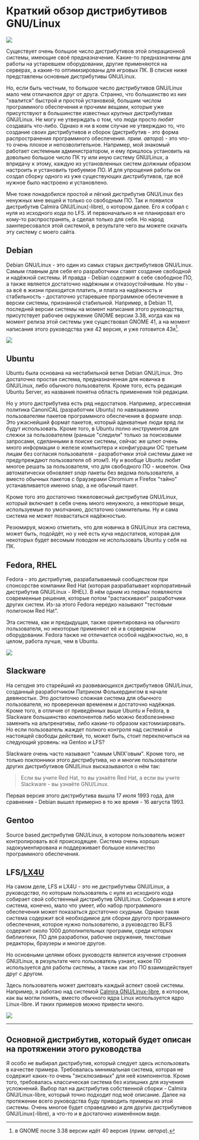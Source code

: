 # Краткий обзор дистрибутивов GNU/Linux

![](pic/system.png)

Существует очень большое число дистрибутивов этой операционной системы, имеющие
своё предназначение. Какие-то предназначены для работы на устаревшем
оборудовании, другие применяются на серверах, а какие-то оптимизированы для
игровых ПК. В списке ниже представлены основные дистрибутивы GNU/Linux.

Но, если быть честным, то большое число дистрибутивов GNU/Linux мало чем
отличаются друг от друга. Странно, что большинство из них "хвалится" быстрой и
простой установкой, большим числом программного обеспечения и прочими вещами,
которые уже присутствуют в большинстве известных *крупных* дистрибутивах
GNU/Linux. Не могу не утверждать о том, что люди просто *любят* создавать
что-либо. Однако я ни в коем случае не утверждаю то, что создание своих
дистрибутивов и сборок (дистрибутив - это форма распространения программного
обеспечения. *прим. автора*) - это что-то очень плохое и непозволительное.
Например, мой знакомый работает системным администратором, и ему пришлось
установить на довольно большое число ПК ту или иную систему GNU/Linux, а
впридачу к этому, каждую из установленных систем должным образом настроить и
установить требуемое ПО. И для упрощения работы он создал сборку одного из уже
существующих дистрибутивов, где всё нужное было настроено и установлено.

Мне тоже понадобился простой и лёгкий дистрибутив GNU/Linux без ненужных мне
вещей и только со свободным ПО. Так и появился дистрибутив Calmira
GNU/Linux(-libre), о котором далее. Его я собрал с нуля из исходного кода по
LFS. И первоначально я не планировал его кому-то распространять, а сделал только
для себя. Но народ заинтересовался этой системой, в результате чего вы можете
скачать эту систему с моего сайта.

## Debian

Debian GNU/Linux - это один из самых старых дистрибутивов GNU/Linux. Самым
главным для себя его разработчики ставят создание свободной и надёжной системы.
И правда - Debian содержит в себе свободное ПО, а также является достаточно
надёжным и отказоустойчивым. Но увы - за всё в жизни приходится платить, и плата
на надёжность и стабильность - достаточно устаревшее программное обеспечение в
версии системы, признанной стабильной. Например, в Debian 11, последней версии
системы на момент написания этого руководства, присутствует рабочее окружение
GNOME версии 3.38, когда как на момент релиза этой системы уже существовал GNOME
41, а на момент написания этого руководства уже 42 версия, и уже готовится
43я[^1].

![](pic/debian.png)

## Ubuntu

Ubuntu была основана на нестабильной ветке Debian GNU/Linux. Это достаточно
простая система, предназначенная для новичка в GNU/Linux, либо обычного
пользователя. Кроме того, есть редакция Ubuntu Server, из названия понятна
область применения той редакции.

Но у этого дистрибутива есть ряд недостатков. Например, агрессивная политика
CanoniCAL (разработчик Ubuntu) по навязыванию пользователям пакетов программного
обеспечения в формате *snap*. Это ужаснейший формат пакетов, который адекватные
люди вряд ли будут использовать. Кроме того, в Ubuntu полно инструментов для
слежки за пользователем (раньше "следили" только за поисковыми запросами,
сделанными в поиске системы, сейчас же шлют очень много информации о железе
компьютера и конфигурации ОС третьим лицам без согласия пользователя -
разработчики этой системы даже не предупреждают пользователя об этом!). Ну и
вообще Ubuntu любит многое решать за пользователя, что для свободного ПО -
моветон. Она автоматически обновляет *snap* пакеты без ведома пользователя, а
вместо обычных пакетов с браузерами Chromium и Firefox "тайно" устанавливается
именно snap, а не обычный пакет.

Кроме того это достаточно тяжеловесный дистрибутив GNU/Linux, который включает в
себя очень много ненужного, а некоторые вещи, используемые по умолчанию,
достаточно сомнительны. Ну и сама система не может похвастаться надёжностью.

Резюмируя, можно отметить, что для новичка в GNU/Linux эта система, может быть,
подойдёт, но у неё есть куча недостатков, которая для некоторых будет весомым
поводом не использовать Ubuntu у себя на ПК.

## Fedora, RHEL

Fedora - это дистрибутив, разрабатываемый сообществом при спонсорстве компании
Red Hat (которая разрабатывает корпоративный дистрибутив GNU/Linux - RHEL). В
нём одним из первых появляются современные решения, которые потом "растаскивают"
разработчики других систем. Из-за этого Fedora нередко называют "тестовым
полигоном Red Hat".

Эта система, как и предыдущая, также ориентирована на обычного пользователя, но
некоторые применяют её и в серверном оборудовании. Fedora также не отличается
особой надёжностью, но, в целом, работа лучше, чем в Ubuntu.

![](pic/fedora.png)

## Slackware

На сегодня это старейший из развивающихся дистрибутивов GNU/Linux, созданный
разработчиком Патриком Фолькердингом в начале девяностых. Это достаточно сложная
система для обычного пользователя, но проверенная временем и достаточно
надёжная. Кроме того, в отличие от приведённых выше Ubuntu и Fedora, в Slackware
большинство компонентов либо можно безболезненно заменить на альтренативы, либо
каким-то образом кастомизировать. Но если пользователь жаждет полного контроля
над системой и настоящей свободы действий, то, может быть, стоит переключиться
на следующий уровень: на Gentoo и LFS?

Slackware очень часто называют "самым UNIX'овым". Кроме того, не только
поклонники этого дистрибутива, но и многие пользователи других дистрибутивов
GNU/Linux высказываются о нём так:

> Если вы учите Red Hat, то вы узнаёте Red Hat, а если вы учите Slackware - вы
> узнаёте GNU/Linux.

Первая версия этого дистрибутива вышла 17 июля 1993 года, для сравнения - Debian
вышел примерно в то же время - 16 августа 1993.

## Gentoo

Source based дистрибутив GNU/Linux, в котором пользователь может контролировать
всё происходящее. Система очень хорошо задокументирована и поддерживает большое
количество программного обеспечения.

## LFS/[LX4U](https://lx4u.ru)

На самом деле, LFS и LX4U - это не дистрибутивы GNU/Linux, а *руководства*, по
которым пользователь с нуля из исходного кода собирает свой собственный
дистрибутив GNU/Linux. Собранная в итоге система, конечно, мало что умеет, ибо
набор программного обеспечения может показаться достаточно скудным. Однако такая
система содержит всё необходимое для сборки другого программного обеспечения,
которое нужно пользователю, а руководство BLFS содержит около 1000
дополнительных программ, среди которых библиотеки, ПО для разработки, рабочие
окружения, текстовые редакторы, браузеры и многое другое.

Но основными целями обоих руководств является изучение строения GNU/Linux, в
результате чего пользователь узнает, какое ПО используется для работы системы, а
также как это ПО взаимодействует друг с другом.

Здесь пользователь может диктовать каждый аспект своей системы. Например, я
работаю над системой [Calmira GNU/Linux-libre](https://github.com/CalmiraLinux),
в котором, как вы могли понять, вместо обычного ядра Linux используется ядро
Linux-libre. И таких примеров можно привести много.

![](pic/calmira.png)

---

## Основной дистрибутив, который будет описан на протяжении этого руководства

Я особо не выбирал дистрибутив, который следует здесь использовать в качестве
примера. Требовалась минимальная система, которая не содержит каких-то очень
"эксклюзивных" для неё компонентов. Кроме того, требовалась классическая
система без излишних для изучения усложнений. Выбор пал на дистрибутив
собственной сборки - Calmira GNU/Linux-libre, который точно подходит под моё
описание. Далее на протяжении всего руководства буду приводить примеры из этой
системы. Очень многое будет справедливо и для других дистрибутивов
GNU/Linux(-libre), а что-то и в достаточно изменённом виде.

[^1]: в GNOME после 3.38 версии идёт 40 версия (*прим. автора*).
